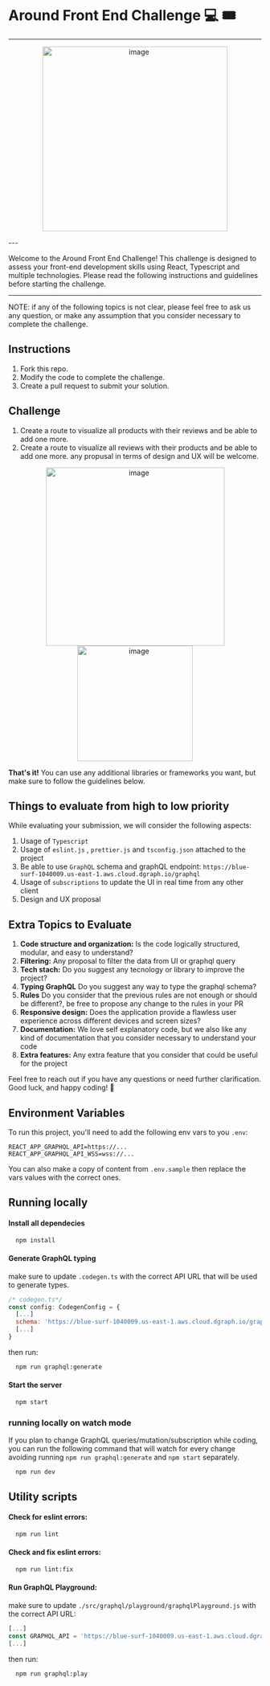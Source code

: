# Around Front End Challenge 💻 🎟️
---
<p align="center">
<img width="368" alt="image" src="https://github.com/AroundTo/frontendChallenge/assets/8725846/46edfec9-b70e-4bcf-a5a8-559b4c8d8f1b">
</p>
---

Welcome to the Around Front End Challenge! This challenge is designed to assess your front-end development skills using React, Typescript and multiple technologies. Please read the following instructions and guidelines before starting the challenge.

---
NOTE: if any of the following topics is not clear, please feel free to ask us any question, or make any assumption that you consider necessary to complete the challenge.

## Instructions
1. Fork this repo.
2. Modify the code to complete the challenge.
3. Create a pull request to submit your solution.

## Challenge
1. Create a route to visualize all products with their reviews and be able to add one more.
2. Create a route to visualize all reviews with their products and be able to add one more.
any propusal in terms of design and UX will be welcome.
<p align="center">
<img width="355" alt="image" src="https://github.com/AroundTo/frontendChallenge/assets/8725846/0e47dbeb-5d92-4949-9e28-c39aff940c78">
<img width="230" alt="image" src="https://github.com/AroundTo/frontendChallenge/assets/8725846/0d880c34-ed9d-420d-8e79-a4edaeaa6822">
</p>

**That's it!** You can use any additional libraries or frameworks you want, but make sure to follow the guidelines below.

## Things to evaluate from high to low priority

While evaluating your submission, we will consider the following aspects:


1. Usage of `Typescript`
2. Usage of `eslint.js` , `prettier.js` and `tsconfig.json` attached to the project
3. Be able to use `GraphQL`
 schema and graphQL endpoint:
```https://blue-surf-1040009.us-east-1.aws.cloud.dgraph.io/graphql```
4. Usage of `subscriptions` to update the UI in real time from any other client
5. Design and UX proposal

## Extra Topics to Evaluate

1. **Code structure and organization:** Is the code logically structured, modular, and easy to understand?
3. **Filtering:** Any proposal to filter the data from UI or graphql query
4. **Tech stach:** Do you suggest any tecnology or library to improve the project?
5. **Typing GraphQL** Do you suggest any way to type the graphql schema?
4. **Rules** Do you consider that the previous rules are not enough or should be different?, be free to propose any change to the rules in your PR 
3. **Responsive design:** Does the application provide a flawless user experience across different devices and screen sizes?
4. **Documentation:** We love self explanatory code, but we also like any kind of documentation that you consider necessary to understand your code
6. **Extra features:** Any extra feature that you consider that could be useful for the project

Feel free to reach out if you have any questions or need further clarification. Good luck, and happy coding! 🚀

## Environment Variables

To run this project, you'll need to add the following env vars to you `.env`:

```terminal
REACT_APP_GRAPHQL_API=https://...
REACT_APP_GRAPHQL_API_WSS=wss://...
````

You can also make a copy of content from `.env.sample` then replace the vars values with the correct ones.


## Running locally

#### Install all dependecies

```bash
  npm install
```

#### Generate GraphQL typing

make sure to update `.codegen.ts` with the correct API URL that will be used to generate types.

```javascript
/* codegen.ts*/
const config: CodegenConfig = {
  [...]
  schema: 'https://blue-surf-1040009.us-east-1.aws.cloud.dgraph.io/graphql',
  [...]
}
```

then run:

```bash
  npm run graphql:generate
```

#### Start the server

```bash
  npm start
```

### running locally on watch mode

If you plan to change GraphQL queries/mutation/subscription while coding, you can run the following command that will watch for every change avoiding running `npm run graphql:generate` and `npm start` separately.

```
  npm run dev
```


## Utility scripts

#### Check for eslint errors:

```bash
  npm run lint
```

#### Check and fix eslint errors:

```bash
  npm run lint:fix
```

#### Run GraphQL Playground:

make sure to update `./src/graphql/playground/graphqlPlayground.js` with the correct API URL:

```javascript
[...]
const GRAPHQL_API = 'https://blue-surf-1040009.us-east-1.aws.cloud.dgraph.io/graphql';
[...]
```

then run:

```bash
  npm run graphql:play
```

